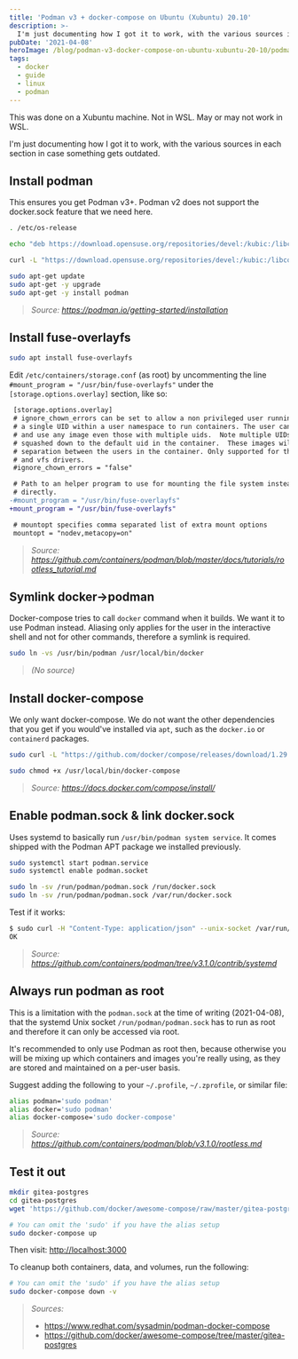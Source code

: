 ```yaml
---
title: 'Podman v3 + docker-compose on Ubuntu (Xubuntu) 20.10'
description: >-
  I'm just documenting how I got it to work, with the various sources in each section in case something gets outdated
pubDate: '2021-04-08'
heroImage: /blog/podman-v3-docker-compose-on-ubuntu-xubuntu-20-10/podman.png
tags:
  - docker
  - guide
  - linux
  - podman
---
```


This was done on a Xubuntu machine. Not in WSL. May or may not work in WSL.

I'm just documenting how I got it to work, with the various sources in each section in case something gets outdated.<!--more-->

## Install podman

This ensures you get Podman v3+. Podman v2 does not support the docker.sock feature that we need here.

```sh
. /etc/os-release

echo "deb https://download.opensuse.org/repositories/devel:/kubic:/libcontainers:/stable/xUbuntu_${VERSION_ID}/ /" | sudo tee /etc/apt/sources.list.d/devel:kubic:libcontainers:stable.list

curl -L "https://download.opensuse.org/repositories/devel:/kubic:/libcontainers:/stable/xUbuntu_${VERSION_ID}/Release.key" | sudo apt-key add -

sudo apt-get update
sudo apt-get -y upgrade
sudo apt-get -y install podman
```

> *Source: <https://podman.io/getting-started/installation>*

## Install fuse-overlayfs

```sh
sudo apt install fuse-overlayfs
```

Edit `/etc/containers/storage.conf` (as root) by uncommenting the line `#mount_program = "/usr/bin/fuse-overlayfs"` under the `[storage.options.overlay]` section, like so:

```diff
 [storage.options.overlay]
 # ignore_chown_errors can be set to allow a non privileged user running with
 # a single UID within a user namespace to run containers. The user can pull
 # and use any image even those with multiple uids.  Note multiple UIDs will be
 # squashed down to the default uid in the container.  These images will have no
 # separation between the users in the container. Only supported for the overlay
 # and vfs drivers.
 #ignore_chown_errors = "false"

 # Path to an helper program to use for mounting the file system instead of mounting it
 # directly.
-#mount_program = "/usr/bin/fuse-overlayfs"
+mount_program = "/usr/bin/fuse-overlayfs"

 # mountopt specifies comma separated list of extra mount options
 mountopt = "nodev,metacopy=on"
```

> *Source: <https://github.com/containers/podman/blob/master/docs/tutorials/rootless_tutorial.md>*

## Symlink docker&rarr;podman

Docker-compose tries to call `docker` command when it builds. We want it to use Podman instead. Aliasing only applies for the user in the interactive shell and not for other commands, therefore a symlink is required.

```sh
sudo ln -vs /usr/bin/podman /usr/local/bin/docker
```

> *(No source)*

## Install docker-compose

We only want docker-compose. We do not want the other dependencies that you get if you would've installed via `apt`, such as the `docker.io` or `containerd` packages.

```sh
sudo curl -L "https://github.com/docker/compose/releases/download/1.29.0/docker-compose-$(uname -s)-$(uname -m)" -o /usr/local/bin/docker-compose

sudo chmod +x /usr/local/bin/docker-compose
```

> *Source: <https://docs.docker.com/compose/install/>*

## Enable podman.sock & link docker.sock

Uses systemd to basically run `/usr/bin/podman system service`. It comes shipped with the Podman APT package we installed previously.

```sh
sudo systemctl start podman.service
sudo systemctl enable podman.socket

sudo ln -sv /run/podman/podman.sock /run/docker.sock
sudo ln -sv /run/podman/podman.sock /var/run/docker.sock
```

Test if it works:

```sh
$ sudo curl -H "Content-Type: application/json" --unix-socket /var/run/docker.sock http://localhost/_ping
OK
```

> *Source: <https://github.com/containers/podman/tree/v3.1.0/contrib/systemd>*

## Always run podman as root

This is a limitation with the `podman.sock` at the time of writing (2021-04-08), that the systemd Unix socket `/run/podman/podman.sock` has to run as root and therefore it can only be accessed via root.

It's recommended to only use Podman as root then, because otherwise you will be mixing up which containers and images you're really using, as they are stored and maintained on a per-user basis.

Suggest adding the following to your `~/.profile`, `~/.zprofile`, or similar file:

```sh
alias podman='sudo podman'
alias docker='sudo podman'
alias docker-compose='sudo docker-compose'
```

> *Source: <https://github.com/containers/podman/blob/v3.1.0/rootless.md>*

## Test it out

```sh
mkdir gitea-postgres
cd gitea-postgres
wget 'https://github.com/docker/awesome-compose/raw/master/gitea-postgres/docker-compose.yaml'

# You can omit the 'sudo' if you have the alias setup
sudo docker-compose up
```

Then visit: <http://localhost:3000>

To cleanup both containers, data, and volumes, run the following:

```sh
# You can omit the 'sudo' if you have the alias setup
sudo docker-compose down -v
```

> *Sources:*
>
> - <https://www.redhat.com/sysadmin/podman-docker-compose>
> - <https://github.com/docker/awesome-compose/tree/master/gitea-postgres>
